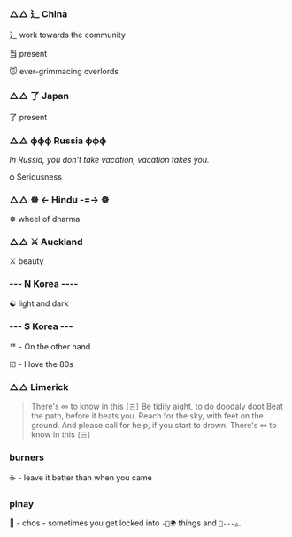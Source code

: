 ### △△ ⻌ China
⻌ work towards the community

当 present

🐭 ever-grimmacing overlords
 
### △△ 了 Japan
了 present
 
### △△ ффф Russia ффф
*In Russia, you don't take vacation, vacation takes you.*

ф Seriousness

### △△ ☸ <- Hindu -=-> ☸
☸ wheel of dharma
 
### △△ ⚔ Auckland
⚔ beauty
 
### --- N Korea ----
☯ light and dark
 
### --- S Korea ---
ᅘ - On the other hand 

☑ - I love the 80s
 
### △△ Limerick
> There's ∞ to know in this `[☴]`
> Be tidily aight, to do doodaly doot
> Beat the path, before it beats you.
> Reach for the sky, with feet on the ground.
> And please call for help, if you start to drown.
> There's ∞ to know in this `[☴]`

### burners
☕ - leave it better than when you came
 
### pinay
🍦 - chos - sometimes you get locked into `-💋🌍` things and `🍦---△`.
